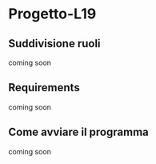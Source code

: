 # Progetto-L19

## Suddivisione ruoli
coming soon

## Requirements
coming soon

## Come avviare il programma
coming soon
